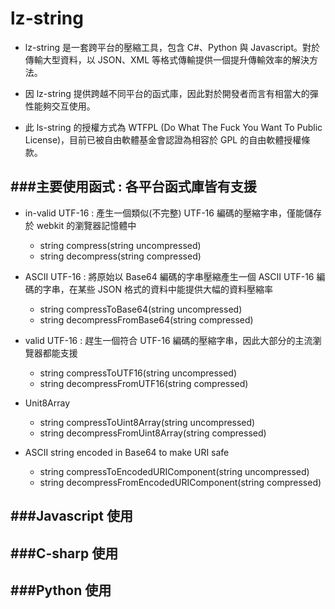 # lz-string

<script type="text/javascript" src="gitbook/app.js"></script>
<script type="text/javascript" src="js/general.js"></script>

* lz-string 是一套跨平台的壓縮工具，包含 C#、Python 與 Javascript。對於傳輸大型資料，以 JSON、XML 等格式傳輸提供一個提升傳輸效率的解決方法。

* 因 lz-string 提供跨越不同平台的函式庫，因此對於開發者而言有相當大的彈性能夠交互使用。

* 此 ls-string 的授權方式為 WTFPL (Do What The Fuck You Want To Public License)，目前已被自由軟體基金會認證為相容於 GPL 的自由軟體授權條款。

###主要使用函式 : 各平台函式庫皆有支援
---

* in-valid UTF-16 : 產生一個類似(不完整) UTF-16 編碼的壓縮字串，僅能儲存於 webkit 的瀏覽器記憶體中
  * string compress(string uncompressed)
  * string decompress(string compressed)


* ASCII UTF-16 : 將原始以 Base64 編碼的字串壓縮產生一個 ASCII UTF-16 編碼的字串，在某些 JSON 格式的資料中能提供大幅的資料壓縮率
  * string compressToBase64(string uncompressed)
  * string decompressFromBase64(string compressed)


* valid UTF-16 : 趕生一個符合 UTF-16 編碼的壓縮字串，因此大部分的主流瀏覽器都能支援
  * string compressToUTF16(string uncompressed)
  * string decompressFromUTF16(string compressed)


* Unit8Array
  * string compressToUint8Array(string uncompressed)
  * string decompressFromUint8Array(string compressed)


* ASCII string encoded in Base64 to make URI safe
  *  string compressToEncodedURIComponent(string uncompressed)
  *  string decompressFromEncodedURIComponent(string compressed)

###Javascript 使用
---


###C-sharp 使用
---


###Python 使用
---